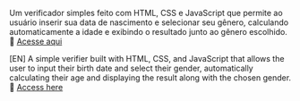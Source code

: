 Um verificador simples feito com HTML, CSS e JavaScript que permite ao usuário inserir sua data de nascimento e selecionar seu gênero, calculando automaticamente a idade e exibindo o resultado junto ao gênero escolhido. 🔗 [Acesse aqui](https://luiznq.github.io/verificador-de-idade/)  

[EN] A simple verifier built with HTML, CSS, and JavaScript that allows the user to input their birth date and select their gender, automatically calculating their age and displaying the result along with the chosen gender.  🔗 [Access here](https://luiznq.github.io/verificador-de-idade/)  
